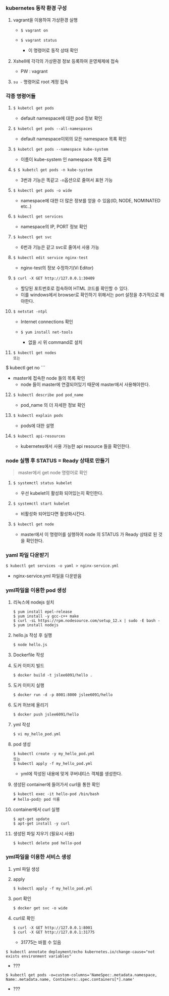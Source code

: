 ### kubernetes 동작 환경 구성

1. vagrant을 이용하여 가상환경 실행

   - ```
     $ vagrant on
     ```

   - ```
     $ vagrant status
     ```

     - 이 명령어로 동작 상태 확인

2. Xshell에 각각의 가상환경 정보 등록하여 운영체제에 접속

   - PW : vagrant

3. `su -` 명령어로 root 계정 접속



### 각종 명령어들

1. ```
   $ kubetcl get pods
   ```

   - default namespace에 대한 pod 정보 확인

2. ```
   $ kubetcl get pods --all-namespaces
   ```

   - default namespace이외의 모든 namespace 목록 확인

3. ```
   $ kubetcl get pods --namespace kube-system
   ```

   - 이름이 kube-system 인 namespace 목록 출력

4. ```
   $ $ kubetcl get pods -n kube-system
   ```

   - 3번과 기능은 똑같고 `-n`옵션으로 줄여서 표현 가능

5. ```
   $ kubectl get pods -o wide
   ```

   - namespace에 대한 더 많은 정보를 얻을 수 있음(ID, NODE, NOMINATED etc..)

6. ```
   $ kubectl get services
   ```

   - namespace의 IP, PORT 정보 확인

7. ```
   $ kubectl get svc
   ```

   - 6번과 기능은 같고 svc로 줄여서 사용 가능

8. ```
   $ kubectl edit service nginx-test
   ```

   - nginx-test의 정보 수정하기(Vi Editor)

9. ```
   $ curl -X GET http://127.0.0.1:30409
   ```

   - 할당된 포트번호로 접속하여 HTML 코드를 확인할 수 있다.
   - 이를 windows에서 browser로 확인하기 위해서는 port 설정을 추가적으로 해야한다.

10. ```
    $ netstat -ntpl
    ```

    - Internet connections 확인

    - ```
      $ yum install net-tools
      ```

      - 없을 시 위 command로 설치

11. ```
    $ kubectl get nodes
    또는
$ kubectl get no
    ```
    
- master에 접속한 node 들의 목록 확인
    - node 들이 master에 연결되어있기 때문에 master에서 사용해야한다.
    
12. ```
    $ kubectl describe pod pod_name
    ```

    - pod_name 의 더 자세한 정보 확인
    
13. ```
    $ kubectl explain pods
    ```

    - pods에 대한 설명
    
14. ```
    $ kubectl api-resources
    ```

    - kubernetes에서 사용 가능한 api resource 들을 확인한다.



### node 실행 후 STATUS = Ready 상태로 만들기

> master에서 get node 명령어로 확인

1. ```
   $ systemctl status kubelet
   ```

   - 우선 kubelet이 활성화 되어있는지 확인한다.

2. ```
   $ systemctl start kubelet
   ```

   - 비활성화 되어있다면 활성화시킨다. 

3. ```
   $ kubectl get node
   ```

   - master에서 이 명령어를 실행하여 node 의 STATUS 가 Ready 상태로 된 것을 확인한다.




### yaml 파일 다운받기



```
$ kubectl get services -o yaml > nginx-service.yml
```

- nginx-service.yml 파일을 다운받음





### yml파일을 이용한  pod 생성

1. 리눅스에 nodejs 설치

   ```
   $ yum install epel-release
   $ yum install -y gcc-c++ make
   $ curl -sL https://rpm.nodesource.com/setup_12.x | sudo -E bash -
   $ yum install nodejs
   ```

   

2. hello.js 작성 후 실행

   ```
   $ node hello.js
   ```

3. Dockerfile 작성

4. 도커 이미지 빌드

   ```
   $ docker build -t jslee6091/hello .
   ```

5. 도커 이미지 실행

   ```
   $ docker run -d -p 8001:8000 jslee6091/hello
   ```

6. 도커 허브에 올리기

   ```
   $ docker push jslee6091/hello
   ```

7. yml 작성

   ```
   $ vi my_hello_pod.yml
   ```

8. pod 생성

   ```
   $ kubectl create -y my_hello_pod.yml 
   또는
   $ kubectl apply -f my_hello_pod.yml
   ```

   - yml에 작성된 내용에 맞게 쿠버네티스 객체를 생성한다.

9. 생성된 container에 들어가서 curl을 통한 확인

   ```
   $ kubectl exec -it hello-pod /bin/bash
   # hello-pod는 pod 이름
   ```

10. container에서 curl 실행

    ```
    $ apt-get update 
    $ apt-get install -y curl
    ```

11. 생성된 파일 지우기 (필요시 사용)

    ```
    $ kubectl delete pod hello-pod
    ```

    

### yml파일을 이용한  서비스 생성

1. yml 파일 생성

2. apply

   ```
   $ kubectl apply -f my_hello_pod.yml
   ```

3. port 확인

   ```
   $ docker get svc -o wide
   ```

4. curl로 확인

   ```
   $ curl -X GET http://127.0.0.1:8001
   $ curl -X GET http://127.0.0.1:31775
   ```

   - 31775는 바뀔 수 있음





```
$ kubectl annotate deployment/echo kubernetes.io/change-cause="not exists environment variables"
```

- ???



```
$ kubectl get pods -o=custom-columns='NameSpec:.metadata.namespace, Name:.metadata.name, Containers:.spec.containers[*].name'
```

- ???